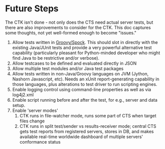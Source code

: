 # Future Steps

The CTK isn't done - not only does the CTS need actual server tests, but there are also improvements to consider for the CTK. This doc captures some thoughts, not yet well-formed enough to become "issues."

1. Allow tests written in [Groovy/Spock](https://code.google.com/p/spock/). This should slot in directly with the existing
Java/JUnit tests and provide a very powerful alternative test capability (particularly pleasant for
Python-minded developer who might find Java to be restrictive and/or verbose).
2. Allow testcases to be defined and evaluated directly in JSON
2. Allow multiple test modules and/or Java test packages
2. Allow tests written in non-Java/Groovy languages on JVM (Jython, Nashorn Javascript, etc).
Needs an xUnit report-generating capability in those languages, plus alterations to test driver to run
scripting engines.
2. Enable logging control using command-line properties as well as via log4j2.xml
3. Enable script running before and after the test, for e.g., server and data setup.
4. Enable 'server modes'
	1. CTK runs in file-watcher mode, runs some part of CTS when target files change
	2. CTK runs in split test/sender vs results-receiver mode; central CTS gets test reports from
	registered servers, stores in DB, and makes available real-time worldwide dashboard of multiple
	servers' conformance status
